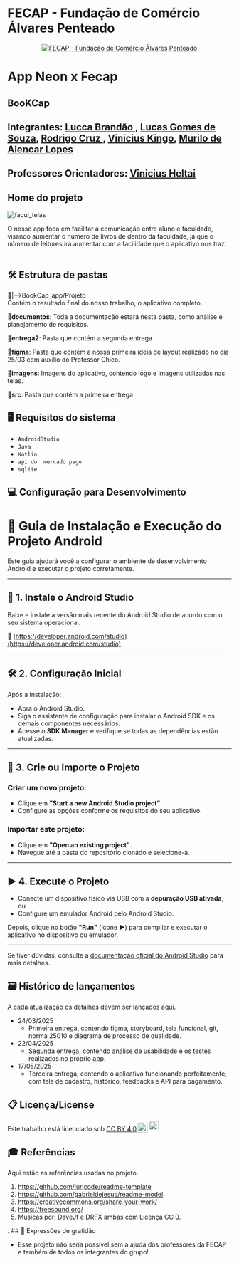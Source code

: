 
# FECAP - Fundação de Comércio Álvares Penteado

<p align="center">
<a href= "https://www.fecap.br/"><img src="https://encrypted-tbn0.gstatic.com/images?q=tbn:ANd9GcRhZPrRa89Kma0ZZogxm0pi-tCn_TLKeHGVxywp-LXAFGR3B1DPouAJYHgKZGV0XTEf4AE&usqp=CAU" alt="FECAP - Fundação de Comércio Álvares Penteado" border="0"></a>
</p>

# App Neon x Fecap

## BooKCap

## Integrantes: <a href="https://br.linkedin.com/in/lucca-brand%C3%A3o-821044243-/">Lucca Brandão </a>, <a href="https://br.linkedin.com/in/lucas-gomes-de-souza-526b1730a">Lucas Gomes de Souza</a>, <a href="https://www.linkedin.com/in/rodrigo-cruz-b3885116a/">Rodrigo Cruz </a>, <a href="https://www.linkedin.com/in/vinicius-kingo-1b769030a/">Vinicius Kingo</a>,  <a href="https://br.linkedin.com/in/murilo-de-alencar-lopes-55532524a">Murilo de Alencar Lopes</a>




## Professores Orientadores: <a href="https://br.linkedin.com/in/vheltai">Vinicius Heltai</a>

## Home do projeto

![facul_telas](https://github.com/user-attachments/assets/f4a25647-80a6-4033-886a-2f2a5b2d025f)


O nosso app foca em facilitar a comunicação entre aluno e faculdade, visando aumentar o número de livros de dentro da faculdade, já que o número de leitores  irá aumentar com a facilidade que o aplicativo nos traz.
<br><br>


## 🛠 Estrutura de pastas

📂|-->BookCap_app/Projeto<br> Contém o resultado final do nosso trabalho, o aplicativo completo.

📂<b>documentos</b>: Toda a documentação estará nesta pasta, como análise e planejamento de requisitos.

📂<b>entrega2</b>: Pasta que contém a segunda entrega

📂<b>figma</b>: Pasta que contém a nossa primeira ideia de layout realizado no dia 25/03 com auxílio do Professor Chico.

📂<b>imagens</b>: Imagens do aplicativo, contendo logo e imagens utilizadas nas telas.

📂<b>src</b>: Pasta que contém a primeira entrega




## 🖥️ Requisitos do sistema 
- ``AndroidStudio``
- ``Java``
- ``Kotlin``
- ``api do  mercado pago``
- ``sqlite``


## 💻 Configuração para Desenvolvimento

# 📱 Guia de Instalação e Execução do Projeto Android

Este guia ajudará você a configurar o ambiente de desenvolvimento Android e executar o projeto corretamente.

---

## 🛒 1. Instale o Android Studio

Baixe e instale a versão mais recente do Android Studio de acordo com o seu sistema operacional:

🔗 [https://developer.android.com/studio](https://developer.android.com/studio)

---

## 🛠️ 2. Configuração Inicial

Após a instalação:

- Abra o Android Studio.
- Siga o assistente de configuração para instalar o Android SDK e os demais componentes necessários.
- Acesse o **SDK Manager** e verifique se todas as dependências estão atualizadas.

---

## 📲 3. Crie ou Importe o Projeto

### Criar um novo projeto:
- Clique em **"Start a new Android Studio project"**.
- Configure as opções conforme os requisitos do seu aplicativo.

### Importar este projeto:
- Clique em **"Open an existing project"**.
- Navegue até a pasta do repositório clonado e selecione-a.

---

## ▶️ 4. Execute o Projeto

- Conecte um dispositivo físico via USB com a **depuração USB ativada**, ou
- Configure um emulador Android pelo Android Studio.

Depois, clique no botão **"Run"** (ícone ▶) para compilar e executar o aplicativo no dispositivo ou emulador.

---

Se tiver dúvidas, consulte a [documentação oficial do Android Studio](https://developer.android.com/studio) para mais detalhes.

## 🗃 Histórico de lançamentos

A cada atualização os detalhes devem ser lançados aqui.

* 24/03/2025
    * Primeira entrega, contendo figma, storyboard, tela funcional, git, norma 25010 e diagrama de processo de qualidade.
* 22/04/2025
    * Segunda entrega, contendo análise de usabilidade e os testes realizados no próprio app.
*  17/05/2025
    * Terceira entrega, contendo o aplicativo funcionando perfeitamente, com tela de cadastro, histórico, feedbacks e API para pagamento.




## 📋 Licença/License

<p xmlns:cc="http://creativecommons.org/ns#" >Este trabalho está licenciado sob <a href="https://creativecommons.org/licenses/by/4.0/?ref=chooser-v1" target="_blank" rel="license noopener noreferrer" style="display:inline-block;">CC BY 4.0<img style="height:22px!important;margin-left:3px;vertical-align:text-bottom ;" src="https://mirrors.creativecommons.org/presskit/icons/cc.svg?ref=chooser-v1" alt=""><img style="height:22px!important;margin-left:3px;vertical -align:texto inferior;" src="https://mirrors.creativecommons.org/presskit/icons/by.svg?ref=chooser-v1" alt=""></a></p>

## 🎓 Referências

Aqui estão as referências usadas no projeto.

1. <https://github.com/iuricode/readme-template>
2. <https://github.com/gabrieldejesus/readme-model>
3. <https://creativecommons.org/share-your-work/>
4. <https://freesound.org/>
5. Músicas por: <a href="https://freesound.org/people/DaveJf/sounds/616544/"> DaveJf </a> e <a href="https://freesound.org/people/DRFX/sounds/338986/"> DRFX </a> ambas com Licença CC 0.

. ## 🎁 Expressões de gratidão

* Esse projeto não seria possível sem a ajuda dos professores da FECAP e também de todos os integrantes do grupo!


